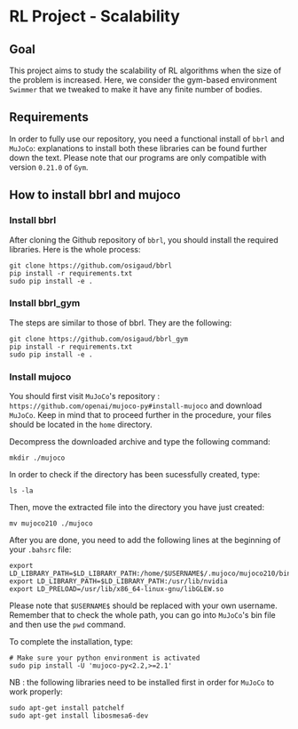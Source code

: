 # RL Project - Scalability

## Goal

This project aims to study the scalability of RL algorithms when the size of the problem is increased. Here, we consider the gym-based environment `Swimmer` that we tweaked to make it have any finite number of bodies.

## Requirements

In order to fully use our repository, you need a functional install of `bbrl` and `MuJoCo`: explanations to install both these libraries can be found further down the text. Please note that our programs are only compatible with version `0.21.0` of `Gym`.


## How to install bbrl and mujoco
### Install bbrl

After cloning the Github repository of `bbrl`, you should install the required libraries. Here is the whole process:
```
git clone https://github.com/osigaud/bbrl
pip install -r requirements.txt
sudo pip install -e .
```


### Install bbrl_gym

The steps are similar to those of bbrl. They are the following:
```
git clone https://github.com/osigaud/bbrl_gym
pip install -r requirements.txt
sudo pip install -e .
```


### Install mujoco

You should first visit `MuJoCo`'s repository : `https://github.com/openai/mujoco-py#install-mujoco` and download `MuJoCo`. Keep in mind that to proceed further in the procedure, your files should be located in the `home` directory.

Decompress the downloaded archive and type the following command: 
```
mkdir ./mujoco
```

In order to check if the directory has been sucessfully created, type:
```
ls -la
```

Then, move the extracted file into the directory you have just created:
```
mv mujoco210 ./mujoco
```

After you are done, you need to add the following lines at the beginning of your `.bahsrc` file:
```
export LD_LIBRARY_PATH=$LD_LIBRARY_PATH:/home/$USERNAME$/.mujoco/mujoco210/bin
export LD_LIBRARY_PATH=$LD_LIBRARY_PATH:/usr/lib/nvidia
export LD_PRELOAD=/usr/lib/x86_64-linux-gnu/libGLEW.so
```

Please note that `$USERNAME$` should be replaced with your own username. Remember that to check the whole path, you can go into `MuJoCo`'s bin file and then use the `pwd` command.

To complete the installation, type:
```
# Make sure your python environment is activated
sudo pip install -U 'mujoco-py<2.2,>=2.1'
```

NB : the following libraries need to be installed first in order for `MuJoCo` to work properly:
```
sudo apt-get install patchelf
sudo apt-get install libosmesa6-dev
```
